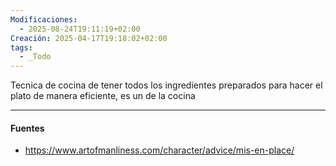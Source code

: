 ```yaml
---
Modificaciones:
  - 2025-08-24T19:11:19+02:00
Creación: 2025-04-17T19:18:02+02:00
tags:
  - _Todo
---
```


Tecnica de cocina de tener todos los ingredientes preparados para hacer el plato de manera eficiente,
es un  de la cocina

---
#### Fuentes
- https://www.artofmanliness.com/character/advice/mis-en-place/